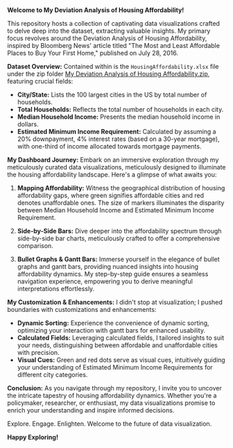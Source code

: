 **Welcome to My Deviation Analysis of Housing Affordability!**

This repository hosts a collection of captivating data visualizations crafted to delve deep into the dataset, extracting valuable insights. My primary focus revolves around the Deviation Analysis of Housing Affordability, inspired by Bloomberg News' article titled "The Most and Least Affordable Places to Buy Your First Home," published on July 28, 2016.

**Dataset Overview:**
Contained within is the `HousingAffordability.xlsx` file under the zip folder [My Deviation Analysis of Housing Affordability.zip](https://github.com/mihir2312/Data-Visualizations/blob/main/Deviation%20Analysis%20of%20Housing%20Affordability.zip), featuring crucial fields:

- **City/State:** Lists the 100 largest cities in the US by total number of households.
- **Total Households:** Reflects the total number of households in each city.
- **Median Household Income:** Presents the median household income in dollars.
- **Estimated Minimum Income Requirement:** Calculated by assuming a 20% downpayment, 4% interest rates (based on a 30-year mortgage), with one-third of income allocated towards mortgage payments.

**My Dashboard Journey:**
Embark on an immersive exploration through my meticulously curated data visualizations, meticulously designed to illuminate the housing affordability landscape. Here's a glimpse of what awaits you:

1. **Mapping Affordability:**
   Witness the geographical distribution of housing affordability gaps, where green signifies affordable cities and red denotes unaffordable ones. The size of markers illuminates the disparity between Median Household Income and Estimated Minimum Income Requirement.

2. **Side-by-Side Bars:**
   Dive deeper into the affordability spectrum through side-by-side bar charts, meticulously crafted to offer a comprehensive comparison.

3. **Bullet Graphs & Gantt Bars:**
   Immerse yourself in the elegance of bullet graphs and gantt bars, providing nuanced insights into housing affordability dynamics. My step-by-step guide ensures a seamless navigation experience, empowering you to derive meaningful interpretations effortlessly.

**My Customization & Enhancements:**
I didn't stop at visualization; I pushed boundaries with customizations and enhancements:

- **Dynamic Sorting:** Experience the convenience of dynamic sorting, optimizing your interaction with gantt bars for enhanced usability.
- **Calculated Fields:** Leveraging calculated fields, I tailored insights to suit your needs, distinguishing between affordable and unaffordable cities with precision.
- **Visual Cues:** Green and red dots serve as visual cues, intuitively guiding your understanding of Estimated Minimum Income Requirements for different city categories.

**Conclusion:**
As you navigate through my repository, I invite you to uncover the intricate tapestry of housing affordability dynamics. Whether you're a policymaker, researcher, or enthusiast, my data visualizations promise to enrich your understanding and inspire informed decisions.

Explore. Engage. Enlighten. Welcome to the future of data visualization.

**Happy Exploring!**
